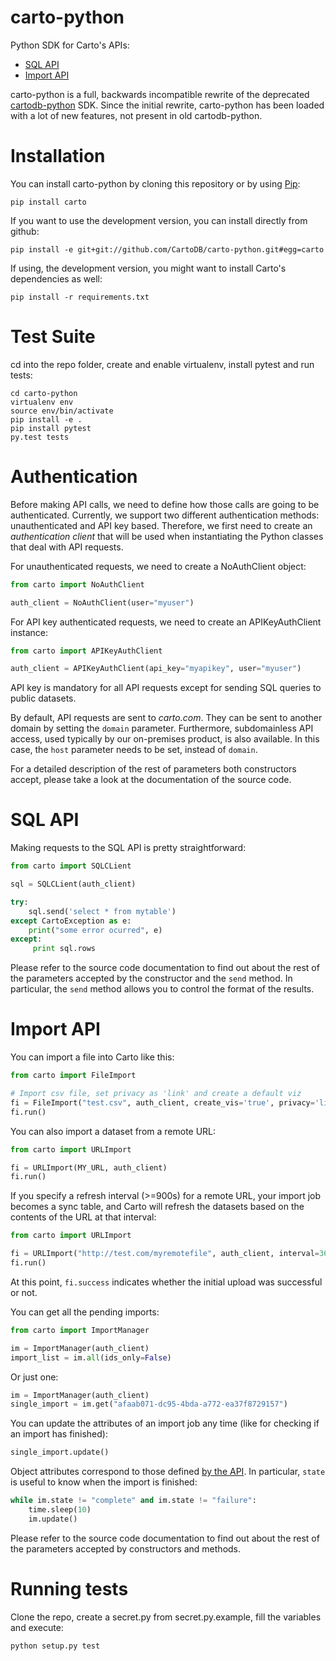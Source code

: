 carto-python
============

Python SDK for Carto's APIs:

* [SQL API](http://developers.cartodb.com/documentation/sql-api.html)
* [Import API](http://docs.cartodb.com/cartodb-platform/import-api.html)

carto-python is a full, backwards incompatible rewrite of the deprecated [cartodb-python](https://github.com/CartoDB/cartodb-python/) SDK. Since the
initial rewrite, carto-python has been loaded with a lot of new features, not present in old cartodb-python.

Installation
============

You can install carto-python by cloning this repository or by using
[Pip](http://pypi.python.org/pypi/pip):

    pip install carto

If you want to use the development version, you can install directly from github:

    pip install -e git+git://github.com/CartoDB/carto-python.git#egg=carto

If using, the development version, you might want to install Carto's dependencies as well:

    pip install -r requirements.txt

Test Suite
==========

cd into the repo folder, create and enable virtualenv, install pytest and run tests:

```
cd carto-python
virtualenv env
source env/bin/activate
pip install -e .
pip install pytest
py.test tests
```

Authentication
==============

Before making API calls, we need to define how those calls are going to be authenticated. Currently, we support two different
authentication methods: unauthenticated and API key based. Therefore, we first need to create an _authentication client_ that will
be used when instantiating the Python classes that deal with API requests.

For unauthenticated requests, we need to create a NoAuthClient object:

```python
from carto import NoAuthClient

auth_client = NoAuthClient(user="myuser")
```

For API key authenticated requests, we need to create an APIKeyAuthClient instance:

```python
from carto import APIKeyAuthClient

auth_client = APIKeyAuthClient(api_key="myapikey", user="myuser")
```

API key is mandatory for all API requests except for sending SQL queries to public datasets.

By default, API requests are sent to _carto.com_. They can be sent to another domain by setting the `domain` parameter. Furthermore,
subdomainless API access, used typically by our on-premises product, is also available. In this case, the `host` parameter needs to be
set, instead of `domain`.

For a detailed description of the rest of parameters both constructors accept, please take a look at the documentation of the source code.

SQL API
=======

Making requests to the SQL API is pretty straightforward:

```python
from carto import SQLCLient

sql = SQLCLient(auth_client)

try:
    sql.send('select * from mytable')
except CartoException as e:
    print("some error ocurred", e)
except:
     print sql.rows
```

Please refer to the source code documentation to find out about the rest of the parameters accepted by the constructor and the `send` method.
In particular, the `send` method allows you to control the format of the results.

Import API
==========

You can import a file into Carto like this:

```python
from carto import FileImport

# Import csv file, set privacy as 'link' and create a default viz
fi = FileImport("test.csv", auth_client, create_vis='true', privacy='link')
fi.run()
```

You can also import a dataset from a remote URL:

```python
from carto import URLImport

fi = URLImport(MY_URL, auth_client)
fi.run()
```

If you specify a refresh interval (>=900s) for a remote URL, your import job becomes a sync table, and Carto will refresh the datasets based on the contents of the URL at that interval:

```python
from carto import URLImport

fi = URLImport("http://test.com/myremotefile", auth_client, interval=3600)
fi.run()
```

At this point, ```fi.success``` indicates whether the initial upload was successful or not.

You can get all the pending imports:

```python
from carto import ImportManager

im = ImportManager(auth_client)
import_list = im.all(ids_only=False)
```

Or just one:

```python
im = ImportManager(auth_client)
single_import = im.get("afaab071-dc95-4bda-a772-ea37f8729157")
```

You can update the attributes of an import job any time (like for checking if an import has finished):

```python
single_import.update()
```

Object attributes correspond to those defined [by the API](http://docs.cartodb.com/cartodb-platform/import-api.html#response-1). In particular, ```state``` is useful to know when the import is finished:

```python
while im.state != "complete" and im.state != "failure":
    time.sleep(10)
    im.update()
```

Please refer to the source code documentation to find out about the rest of the parameters accepted by constructors and methods.

Running tests
=============

Clone the repo, create a secret.py from secret.py.example, fill the variables and execute:

    python setup.py test
